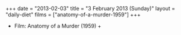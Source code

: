 +++
date = "2013-02-03"
title = "3 February 2013 (Sunday)"
layout = "daily-diet"
films = ["anatomy-of-a-murder-1959"]
+++


* Film: Anatomy of a Murder (1959) +
